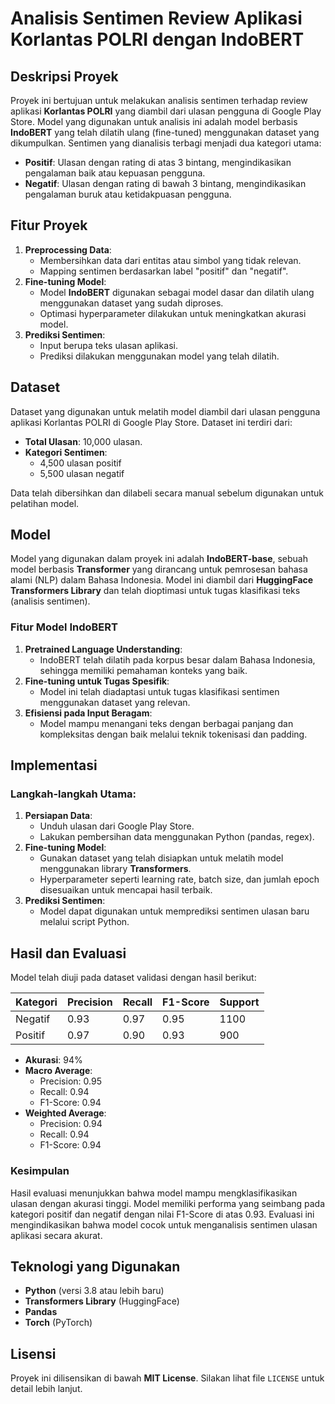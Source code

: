 # Analisis Sentimen Review Aplikasi Korlantas POLRI dengan IndoBERT

## Deskripsi Proyek

Proyek ini bertujuan untuk melakukan analisis sentimen terhadap review aplikasi **Korlantas POLRI** yang diambil dari ulasan pengguna di Google Play Store. Model yang digunakan untuk analisis ini adalah model berbasis **IndoBERT** yang telah dilatih ulang (fine-tuned) menggunakan dataset yang dikumpulkan. Sentimen yang dianalisis terbagi menjadi dua kategori utama:

- **Positif**: Ulasan dengan rating di atas 3 bintang, mengindikasikan pengalaman baik atau kepuasan pengguna.
- **Negatif**: Ulasan dengan rating di bawah 3 bintang, mengindikasikan pengalaman buruk atau ketidakpuasan pengguna.

## Fitur Proyek

1. **Preprocessing Data**:
   - Membersihkan data dari entitas atau simbol yang tidak relevan.
   - Mapping sentimen berdasarkan label "positif" dan "negatif".
2. **Fine-tuning Model**:
   - Model **IndoBERT** digunakan sebagai model dasar dan dilatih ulang menggunakan dataset yang sudah diproses.
   - Optimasi hyperparameter dilakukan untuk meningkatkan akurasi model.
3. **Prediksi Sentimen**:
   - Input berupa teks ulasan aplikasi.
   - Prediksi dilakukan menggunakan model yang telah dilatih.

## Dataset

Dataset yang digunakan untuk melatih model diambil dari ulasan pengguna aplikasi Korlantas POLRI di Google Play Store. Dataset ini terdiri dari:

- **Total Ulasan**: 10,000 ulasan.
- **Kategori Sentimen**:
  - 4,500 ulasan positif
  - 5,500 ulasan negatif

Data telah dibersihkan dan dilabeli secara manual sebelum digunakan untuk pelatihan model.

## Model

Model yang digunakan dalam proyek ini adalah **IndoBERT-base**, sebuah model berbasis **Transformer** yang dirancang untuk pemrosesan bahasa alami (NLP) dalam Bahasa Indonesia. Model ini diambil dari **HuggingFace Transformers Library** dan telah dioptimasi untuk tugas klasifikasi teks (analisis sentimen).

### Fitur Model IndoBERT

1. **Pretrained Language Understanding**:
   - IndoBERT telah dilatih pada korpus besar dalam Bahasa Indonesia, sehingga memiliki pemahaman konteks yang baik.
2. **Fine-tuning untuk Tugas Spesifik**:
   - Model ini telah diadaptasi untuk tugas klasifikasi sentimen menggunakan dataset yang relevan.
3. **Efisiensi pada Input Beragam**:
   - Model mampu menangani teks dengan berbagai panjang dan kompleksitas dengan baik melalui teknik tokenisasi dan padding.

## Implementasi

### Langkah-langkah Utama:

1. **Persiapan Data**:
   - Unduh ulasan dari Google Play Store.
   - Lakukan pembersihan data menggunakan Python (pandas, regex).
2. **Fine-tuning Model**:
   - Gunakan dataset yang telah disiapkan untuk melatih model menggunakan library **Transformers**.
   - Hyperparameter seperti learning rate, batch size, dan jumlah epoch disesuaikan untuk mencapai hasil terbaik.
3. **Prediksi Sentimen**:
   - Model dapat digunakan untuk memprediksi sentimen ulasan baru melalui script Python.

## Hasil dan Evaluasi

Model telah diuji pada dataset validasi dengan hasil berikut:

| Kategori | Precision | Recall | F1-Score | Support |
| -------- | --------- | ------ | -------- | ------- |
| Negatif  | 0.93      | 0.97   | 0.95     | 1100    |
| Positif  | 0.97      | 0.90   | 0.93     | 900     |

- **Akurasi**: 94%
- **Macro Average**:
  - Precision: 0.95
  - Recall: 0.94
  - F1-Score: 0.94
- **Weighted Average**:
  - Precision: 0.94
  - Recall: 0.94
  - F1-Score: 0.94

### Kesimpulan

Hasil evaluasi menunjukkan bahwa model mampu mengklasifikasikan ulasan dengan akurasi tinggi. Model memiliki performa yang seimbang pada kategori positif dan negatif dengan nilai F1-Score di atas 0.93. Evaluasi ini mengindikasikan bahwa model cocok untuk menganalisis sentimen ulasan aplikasi secara akurat.

## Teknologi yang Digunakan

- **Python** (versi 3.8 atau lebih baru)
- **Transformers Library** (HuggingFace)
- **Pandas**
- **Torch** (PyTorch)

## Lisensi

Proyek ini dilisensikan di bawah **MIT License**. Silakan lihat file `LICENSE` untuk detail lebih lanjut.
